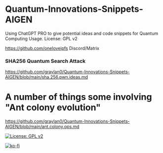 # Quantum-Innovations-Snippets-AIGEN
Using ChatGPT PRO to give potential ideas and code snippets for Quantum Computing Usage.
License: GPL v2

https://github.com/oneloveipfs Discord/Matrix

### SHA256 Quantum Search Attack

https://github.com/graylan0/Quantum-Innovations-Snippets-AIGEN/blob/main/sha.256.pwn.ideas.md

# A number of things some involving "Ant colony evolution"

https://github.com/graylan0/Quantum-Innovations-Snippets-AIGEN/blob/main/ant.colony.ops.md

[![License: GPL v2](https://img.shields.io/badge/License-GPL_v2-blue.svg)](https://www.gnu.org/licenses/old-licenses/gpl-2.0.en.html)

[![ko-fi](https://ko-fi.com/img/githubbutton_sm.svg)](https://ko-fi.com/P5P8J7QY5)
